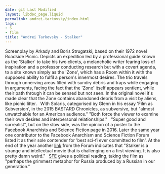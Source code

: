 ```yaml
---
date: git Last Modified
layout: libdoc_page.liquid
permalink: andrei-tarkovsky/index.html
tags:
- S
- film
title: "Andrei Tarkovsky - Stalker"
---
```


Screenplay by Arkady and Boris Strugatski,  based on their 1972 novel Roadside Picnic. Depicts an  expedition led by a professional guide known as the 'Stalker' to  take his two clients, a melancholic writer fearing loss of  inspiration and a professor conducting research but with a covert  agenda, to a site known simply as the 'Zone', which has a Room  within it with the supposed ability to fulfil a person's innermost  desires. The trio travels through unnerving areas filled with sundry  debris and traps while engaging in arguments, facing the fact that  the 'Zone' itself appears sentient, while their path through it can  be sensed but not seen. In the original novel it's made clear that  the Zone contains abandoned debris from a visit by aliens, like  picnic litter.
 
With Solaris, categorised by Glenn in his essay 'Film as  Subversion', in the 2015 BASTARD Chronicles, as  subversive, but "almost unwatchable for an American audience."  "Both force the viewer to examine their own desires and  interpersonal relationships."
 
"Super good and surrealist", but on the slow  side, was the opinion of a poster to the Facebook Anarchists and  Science Fiction page in 2016. Later the same year one contributor to  the Facebook Anarchism and Science Fiction Forum listed it as their  sole contender for 'best sci-fi ever committed to film'. At the end  of the year another <a href="http://www.goliath.com/movies/10-obscure-sci-fi-films-worth-seeking-out/4/"> link</a> from the Forum indicates that "Stalker is a  strange and intellectual movie that is challenging on a first  viewing. It is also pretty damn weird."
 
 <a href="http://www.sf-encyclopedia.com/entry/stalker">SFE</a> gives  a political reading, taking the film as "perhaps the grimmest  metaphor for Russia produced by a Russian in our generation."